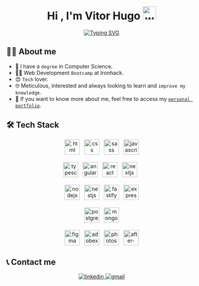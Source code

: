 <h1 align="center">Hi , I'm Vitor Hugo <img src="https://media.giphy.com/media/hvRJCLFzcasrR4ia7z/giphy.gif" width="35" alt="waving hand"></h1>
<p align="center">
    <a href="https://git.io/typing-svg"><img src="https://readme-typing-svg.demolab.com?font=Poppins&size=24&pause=1000&color=00B4FF&center=true&vCenter=true&width=435&lines=Full+Stack+Web+Developer+%F0%9F%92%A1;Graduated+in+Computer+Science+%F0%9F%96%A5%EF%B8%8F;Hope+you+like+my+profile+%F0%9F%8E%89" alt="Typing SVG" />
    </a>
</p>

## 💁‍♂️ About me
- 🏫 I have a `degree` in Computer Science.
- 👨‍💻 Web Development `Bootcamp` at Ironhack.
- 😍 `Tech` lover.
- 🤓 Meticulous, interested and always looking to learn and `improve my knowledge`.
- 📰 If you want to know more about me, feel free to access my [`personal portfolio`](https://vitorhum.github.io/).

## 🛠️ Tech Stack
<p align="center">
    <img height="40" src="https://cdn.worldvectorlogo.com/logos/html-1.svg" alt="html"> &nbsp
    <img height="40" src="https://cdn.worldvectorlogo.com/logos/css-3.svg" alt="css"> &nbsp
    <img height="40" src="https://cdn.worldvectorlogo.com/logos/sass-1.svg" alt="sass"> &nbsp
    <img height="40" src="https://cdn.worldvectorlogo.com/logos/logo-javascript.svg" alt="javascript">
    <br>
    <br>
    <img height="40" src="https://cdn.worldvectorlogo.com/logos/typescript.svg" alt="typescript"> &nbsp
    <img height="40" src="https://cdn.worldvectorlogo.com/logos/angular-icon-1.svg" alt="angular"> &nbsp
    <img height="40" src="https://cdn.worldvectorlogo.com/logos/react-2.svg" alt="react"> &nbsp
    <img height="40" src="https://i.imgur.com/TOWgyeo.png" alt="nextjs"> &nbsp
    <br>
    <br>
    <img height="40" src="https://cdn.worldvectorlogo.com/logos/nodejs-icon.svg" alt="nodejs"> &nbsp
    <img height="40" src="https://cdn.worldvectorlogo.com/logos/nestjs.svg" alt="nestjs"> &nbsp
    <img height="40" src="https://cdn.worldvectorlogo.com/logos/fastify.svg" alt="fastify"> &nbsp
    <img height="40" src="https://i.imgur.com/gq6XrbN.png" alt="express">
    <br>
    <br>
    <img height="40" src="https://cdn.worldvectorlogo.com/logos/postgresql.svg" alt="postgresql"> &nbsp
    <img height="40" src="https://cdn.worldvectorlogo.com/logos/mongodb-icon-1.svg" alt="mongodb">
    <br>
    <br>
    <img height="40" src="https://upload.wikimedia.org/wikipedia/commons/3/33/Figma-logo.svg" alt="figma"> &nbsp
    <img height="40" src="https://cdn.worldvectorlogo.com/logos/adobe-xd-2.svg" alt="adobexd"> &nbsp
    <img height="40" src="https://cdn.worldvectorlogo.com/logos/adobe-photoshop-2.svg" alt="photoshop"> &nbsp
    <img height="40" src="https://upload.wikimedia.org/wikipedia/commons/thumb/c/cb/Adobe_After_Effects_CC_icon.svg/1051px-Adobe_After_Effects_CC_icon.svg.png" alt="after-effects">
</p>

## 📞 Contact me
<p align="center">
    <a  href="https://www.linkedin.com/in/vitorhum/" target="_blank">
        <img src="https://img.shields.io/badge/LinkedIn-0077B5?style=for-the-badge&logo=linkedin&logoColor=white" alt="linkedin"/>
    </a>
    <a href="mailto:vitorhumoreira@gmail.com" target="_blank">
        <img src="https://img.shields.io/badge/Gmail-D14836?style=for-the-badge&logo=gmail&logoColor=white" alt="gmail"/>
  </a>
</p>
